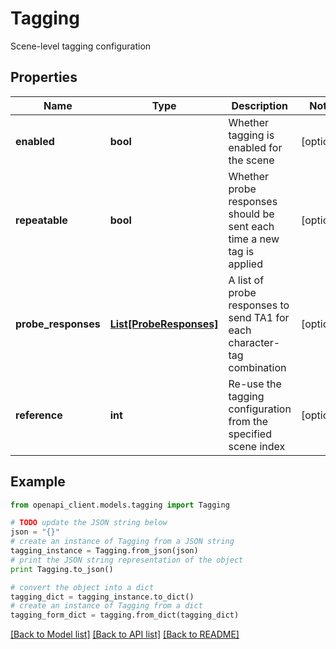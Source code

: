 # Tagging

Scene-level tagging configuration

## Properties

Name | Type | Description | Notes
------------ | ------------- | ------------- | -------------
**enabled** | **bool** | Whether tagging is enabled for the scene | [optional] 
**repeatable** | **bool** | Whether probe responses should be sent each time a new tag is applied | [optional] 
**probe_responses** | [**List[ProbeResponses]**](ProbeResponses.md) | A list of probe responses to send TA1 for each character-tag combination | [optional] 
**reference** | **int** | Re-use the tagging configuration from the specified scene index | [optional] 

## Example

```python
from openapi_client.models.tagging import Tagging

# TODO update the JSON string below
json = "{}"
# create an instance of Tagging from a JSON string
tagging_instance = Tagging.from_json(json)
# print the JSON string representation of the object
print Tagging.to_json()

# convert the object into a dict
tagging_dict = tagging_instance.to_dict()
# create an instance of Tagging from a dict
tagging_form_dict = tagging.from_dict(tagging_dict)
```
[[Back to Model list]](../README.md#documentation-for-models) [[Back to API list]](../README.md#documentation-for-api-endpoints) [[Back to README]](../README.md)


